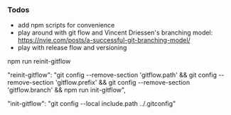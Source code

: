### Todos

- add npm scripts for convenience
- play around with git flow and Vincent Driessen's branching model:
https://nvie.com/posts/a-successful-git-branching-model/
- play with release flow and versioning


npm run reinit-gitflow

"reinit-gitflow": 
"git config --remove-section 'gitflow.path' &&
 git config --remove-section 'gitflow.prefix' &&
  git config --remove-section 'gitflow.branch' &&
   npm run init-gitflow",
   
   
   "init-gitflow": "git config --local include.path ../.gitconfig"

